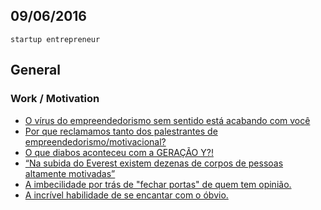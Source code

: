 09/06/2016
----------

`startup entrepreneur`

## General

### Work / Motivation

- [O vírus do empreendedorismo sem sentido está acabando com você](https://medium.com/copy-hacks/o-v%C3%ADrus-do-empreendedorismo-sem-sentido-est%C3%A1-acabando-com-voc%C3%AA-fd62c32690d#.ir9ci6lpa)
- [Por que reclamamos tanto dos palestrantes de empreendedorismo/motivacional?](https://medium.com/@pauloblob/por-que-reclamamos-tanto-dos-palestrantes-de-empreendedorismo-motivacional-4d8535f4df0a#.svlzd3joz)
- [O que diabos aconteceu com a GERAÇÃO Y?!](https://medium.com/copy-hacks/o-que-diabos-aconteceu-com-gera%C3%A7%C3%A3o-y-73cd16ccc5c9#.ed61n1i8l)
- [“Na subida do Everest existem dezenas de corpos de pessoas altamente motivadas”](https://trendr.com.br/na-subida-do-everest-existem-centenas-de-corpos-de-pessoas-altamente-motivadas-aefbdcad116d#.3sesgtmax)
- [A imbecilidade por trás de "fechar portas" de quem tem opinião.](https://trendr.com.br/a-imbecilidade-por-tr%C3%A1s-de-fechar-portas-de-quem-tem-opini%C3%A3o-e7ece7d15818#.xhsxriw0s)
- [A incrível habilidade de se encantar com o óbvio.](https://trendr.com.br/a-incr%C3%ADvel-habilidade-de-se-encantar-com-o-%C3%B3bvio-a2f268e7b994#.s8m2s3iqp)
